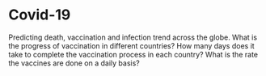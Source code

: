 # Covid-19
Predicting death, vaccination and infection trend across the globe.
What is the progress of vaccination in different countries? How many days does it take to complete the vaccination process in each country? What is the rate the vaccines are done on a daily basis?

